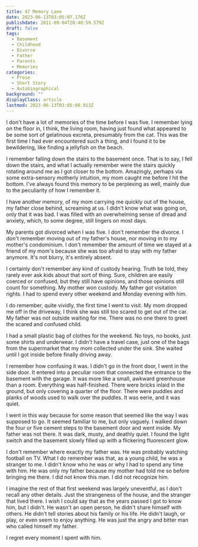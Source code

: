 ```yaml
---
title: 47 Memory Lane
date: 2023-06-13T03:05:07.176Z
publishdate: 2011-09-04T20:40:59.579Z
draft: false
tags:
  - Basement
  - Childhood
  - Divorce
  - Father
  - Parents
  - Memories
categories:
  - Prose
  - Short Story
  - Autobiographical
background: ""
displayClass: article
lastmod: 2023-06-13T03:05:08.913Z
---
```


I don't have a lot of memories of the time before I was five. I remember lying on the floor in, I think, the living room, having just found what appeared to be some sort of gelatinous excreta, presumably from the cat. This was the first time I had ever encountered such a thing, and I found it to be bewildering, like finding a jellyfish on the beach.

I remember falling down the stairs to the basement once. That is to say, I fell down the stairs, and what I actually remember were the stairs quickly rotating around me as I got closer to the bottom. Amazingly, perhaps via some extra-sensory motherly intuition, my mom caught me before I hit the bottom. I've always found this memory to be perplexing as well, mainly due to the peculiarity of how I remember it.

I have another memory, of my mom carrying me quickly out of the house, my father close behind, screaming at us. I didn't know what was going on, only that it was bad. I was filled with an overwhelming sense of dread and anxiety, which, to some degree, still lingers on most days.

My parents got divorced when I was five. I don't remember the divorce. I don't remember moving out of my father's house, nor moving in to my mother's condominium. I don't remember the amount of time we stayed at a friend of my mom's because she was too afraid to stay with my father anymore. It's not blurry, it's entirely absent.

I certainly don't remember any kind of custody hearing. Truth be told, they rarely ever ask kids about that sort of thing. Sure, children are easily coerced or confused, but they still have opinions, and those opinions still count for something. My mother won custody. My father got visitation rights. I had to spend every other weekend and Monday evening with him.

I do remember, quite vividly, the first time I went to visit. My mom dropped me off in the driveway, I think she was still too scared to get out of the car. My father was not outside waiting for me. There was no one there to greet the scared and confused child.

I had a small plastic bag of clothes for the weekend. No toys, no books, just some shirts and underwear. I didn't have a travel case, just one of the bags from the supermarket that my mom collected under the sink. She waited until I got inside before finally driving away.

I remember how confusing it was. I didn't go in the front door, I went in the side door. It entered into a peculiar room that connected the entrance to the basement with the garage. It was more like a small, awkward greenhouse than a room. Everything was half-finished. There were bricks inlaid in the ground, but only covering a quarter of the floor. There were puddles and planks of woods used to walk over the puddles. It was eerie, and it was quiet.

I went in this way because for some reason that seemed like the way I was supposed to go. It seemed familiar to me, but only vaguely. I walked down the four or five cement steps to the basement door and went inside. My father was not there. It was dark, musty, and deathly quiet. I found the light switch and the basement slowly filled up with a flickering fluorescent glow.

I don't remember where exactly my father was. He was probably watching football on TV. What I do remember was that, as a young child, he was a stranger to me. I didn't know who he was or why I had to spend any time with him. He was only my father because my mother had told me so before bringing me there. I did not know this man. I did not recognize him.

I imagine the rest of that first weekend was largely uneventful, as I don't recall any other details. Just the strangeness of the house, and the stranger that lived there. I wish I could say that as the years passed I got to know him, but I didn't. He wasn't an open person, he didn't share himself with others. He didn't tell stories about his family or his life. He didn't laugh, or play, or even seem to enjoy anything. He was just the angry and bitter man who called himself my father.

I regret every moment I spent with him.
